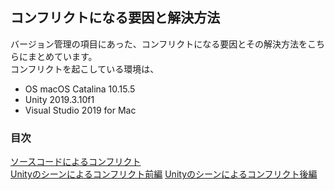 ## コンフリクトになる要因と解決方法
バージョン管理の項目にあった、コンフリクトになる要因とその解決方法をこちらにまとめています。  
コンフリクトを起こしている環境は、  
- OS macOS Catalina 10.15.5
- Unity 2019.3.10f1
- Visual Studio 2019 for Mac
### 目次
[ソースコードによるコンフリクト](https://github.com/KURO-Games/StudyGit/blob/master/md/Conflict/conflict-source-code.md)  
[Unityのシーンによるコンフリクト前編](https://github.com/KURO-Games/StudyGit/blob/master/md/Conflict/conflict-unity-scene.md)
[Unityのシーンによるコンフリクト後編](https://github.com/KURO-Games/StudyGit/blob/master/md/Conflict/conflict-unity-scene2.md)

